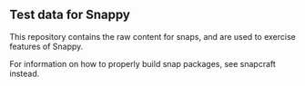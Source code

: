 ## Test data for Snappy

This repository contains the raw content for snaps, and are used to exercise features of Snappy.

For information on how to properly build snap packages, see snapcraft instead.
